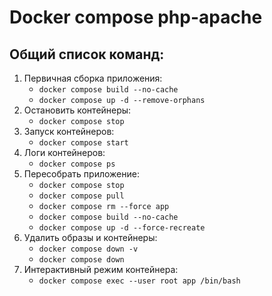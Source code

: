 # Docker compose php-apache

## Общий список команд:
1. Первичная сборка приложения:
    - `docker compose build --no-cache`
    - `docker compose up -d --remove-orphans`
2. Остановить контейнеры:
    - `docker compose stop`
3. Запуск контейнеров:
    - `docker compose start`
4. Логи контейнеров:
    - `docker compose ps`
5. Пересобрать приложение:
    - `docker compose stop`
    - `docker compose pull`
    - `docker compose rm --force app`
    - `docker compose build --no-cache`
    - `docker compose up -d --force-recreate`
6. Удалить образы и контейнеры:
    - `docker compose down -v`
    - `docker compose down`
7. Интерактивный режим контейнера:
   - `docker compose exec --user root app /bin/bash`